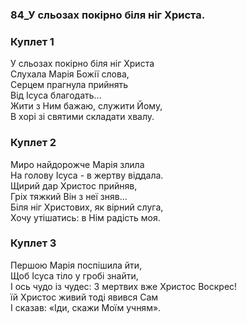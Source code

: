 ### 84_У сльозах покірно біля ніг Христа.
### Куплет 1
У сльозах покірно біля ніг Христа<br/>Слухала Марія Божії слова,<br/>Серцем прагнула прийнять<br/>Від Ісуса благодать...<br/>Жити з Ним бажаю, служити Йому,<br/>В хорі зі святими складати хвалу.
### Куплет 2
Миро найдорожче Марія злила <br/>На голову Ісуса - в жертву віддала.<br/>Щирий дар Христос прийняв,<br/>Гріх тяжкий Він з неї зняв...<br/>Біля ніг Христових, як вірний слуга,<br/>Хочу утішатись: в Нім радість моя.
### Куплет 3
Першою Марія поспішила йти, <br/>Щоб Ісуса тіло у гробі знайти, <br/>І ось чудо із чудес: З мертвих вже Христос Воскрес! <br/>їй Христос живий тоді явився Сам<br/>І сказав: «Іди, скажи Моїм учням».
